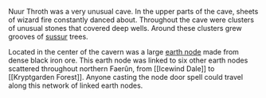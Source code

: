 Nuur Throth was a very unusual cave. In the upper parts of the cave, sheets of wizard fire constantly danced about. Throughout the cave were clusters of unusual stones that covered deep wells. Around these clusters grew grooves of [sussur](https://forgottenrealms.fandom.com/wiki/Sussur) trees.

Located in the center of the cavern was a large [earth node](https://forgottenrealms.fandom.com/wiki/Earth_node) made from dense black iron ore. This earth node was linked to six other earth nodes scattered throughout northern Faerûn, from [[Icewind Dale]] to [[Kryptgarden Forest]]. Anyone casting the node door spell could travel along this network of linked earth nodes.